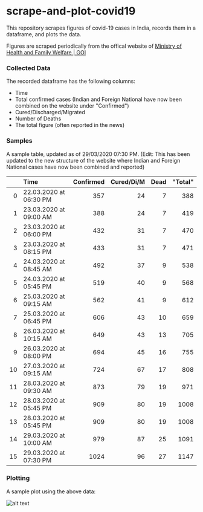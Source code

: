 # scrape-and-plot-covid19
This repository scrapes figures of covid-19 cases in India, records them in a dataframe, and plots the data.

Figures are scraped periodically from the offical website of <a href = "https://www.mohfw.gov.in/">Ministry of Health and Family Welfare | GOI </a>

### Collected Data

The recorded dataframe has the following columns:

* Time
* Total confirmed cases (Indian and Foreign National have now been combined on the website under "Confirmed")
* Cured/Discharged/Migrated
* Number of Deaths
* The total figure (often reported in the news)

### Samples

A sample table, updated as of 29/03/2020 07:30 PM.
(Edit: This has been updated to the new structure of the website where Indian and Foreign National cases have now been combined and reported)


|    | Time                   |   Confirmed |   Cured/Di/M |   Dead |   "Total" |
|---:|:-----------------------|------------:|-------------:|-------:|----------:|
|  0 | 22.03.2020 at 06:30 PM |         357 |           24 |      7 |       388 |
|  1 | 23.03.2020 at 09:00 AM |         388 |           24 |      7 |       419 |
|  2 | 23.03.2020 at 06:00 PM |         432 |           31 |      7 |       470 |
|  3 | 23.03.2020 at 08:15 PM |         433 |           31 |      7 |       471 |
|  4 | 24.03.2020 at 08:45 AM |         492 |           37 |      9 |       538 |
|  5 | 24.03.2020 at 05:45 PM |         519 |           40 |      9 |       568 |
|  6 | 25.03.2020 at 09:15 AM |         562 |           41 |      9 |       612 |
|  7 | 25.03.2020 at 06:45 PM |         606 |           43 |     10 |       659 |
|  8 | 26.03.2020 at 10:15 AM |         649 |           43 |     13 |       705 |
|  9 | 26.03.2020 at 08:00 PM |         694 |           45 |     16 |       755 |
| 10 | 27.03.2020 at 09:15 AM |         724 |           67 |     17 |       808 |
| 11 | 28.03.2020 at 09:30 AM |         873 |           79 |     19 |       971 |
| 12 | 28.03.2020 at 05:45 PM |         909 |           80 |     19 |      1008 |
| 13 | 28.03.2020 at 05:45 PM |         909 |           80 |     19 |      1008 |
| 14 | 29.03.2020 at 10:00 AM |         979 |           87 |     25 |      1091 |
| 15 | 29.03.2020 at 07:30 PM |        1024 |           96 |     27 |      1147 |


### Plotting

A sample plot using the above data:

![alt text](https://github.com/Sahej02/scrape-and-plot-covid19/blob/master/sample.png "Sample Plot")

